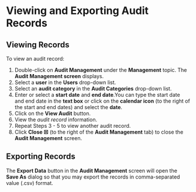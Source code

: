 # Viewing and Exporting Audit Records

## Viewing Records

To view an audit record:

1. Double-click on **Audit Management** under the **Management** topic. The **Audit Management screen** displays.
2. Select a **user** in the **Users** drop-down list.
3. Select an **audit category** in the **Audit Categories** drop-down list.
4. Enter or select a **start date** and **end date**.You can type the start date and end date in the **text box** or click on the **calendar icon** (to the right of the start and end dates) and select the **date**.
5. Click on the **View Audit** button.
6. View the *audit record* information.
7. Repeat Steps 3 - 5 to view another audit record.
8. Click **Close ☒** (to the right of the **Audit Management** tab) to close the **Audit Management** screen.

## Exporting Records

The **Export Data** button in the **Audit Management** screen will open the **Save As** dialog so that you may export the records in comma-separated value (.csv) format.
